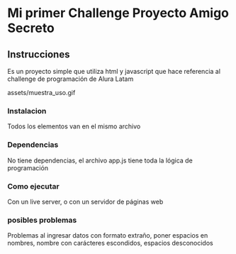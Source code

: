 <h1> Mi primer Challenge Proyecto Amigo Secreto</h1>

<h2> Instrucciones </h2>
<p> Es un proyecto simple que utiliza html y javascript que hace referencia al challenge de programación de Alura Latam</p>
assets/muestra_uso.gif
<h3> Instalacion </h3>
<p> Todos los elementos van en el mismo archivo</p>
<h3> Dependencias </h3>
<p> No tiene dependencias, el archivo app.js tiene toda la lógica de programación </p>
<h3> Como ejecutar </h3>
<p> Con un live server, o con un servidor de páginas web </p>
<h3> posibles problemas </h3>
<p> Problemas al ingresar datos con formato extraño, poner espacios en nombres, nombre con carácteres escondidos, espacios desconocidos</p>


